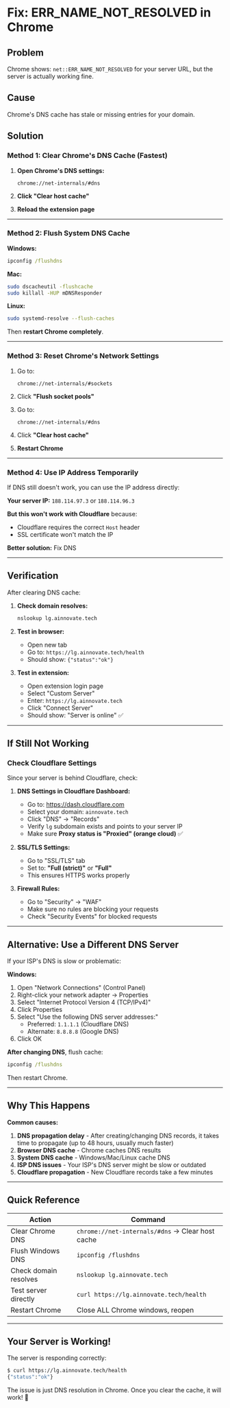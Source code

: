 # Fix: ERR_NAME_NOT_RESOLVED in Chrome

## Problem
Chrome shows: `net::ERR_NAME_NOT_RESOLVED` for your server URL, but the server is actually working fine.

## Cause
Chrome's DNS cache has stale or missing entries for your domain.

## Solution

### Method 1: Clear Chrome's DNS Cache (Fastest)

1. **Open Chrome's DNS settings:**
   ```
   chrome://net-internals/#dns
   ```

2. **Click "Clear host cache"**

3. **Reload the extension page**

---

### Method 2: Flush System DNS Cache

**Windows:**
```cmd
ipconfig /flushdns
```

**Mac:**
```bash
sudo dscacheutil -flushcache
sudo killall -HUP mDNSResponder
```

**Linux:**
```bash
sudo systemd-resolve --flush-caches
```

Then **restart Chrome completely**.

---

### Method 3: Reset Chrome's Network Settings

1. Go to:
   ```
   chrome://net-internals/#sockets
   ```

2. Click **"Flush socket pools"**

3. Go to:
   ```
   chrome://net-internals/#dns
   ```

4. Click **"Clear host cache"**

5. **Restart Chrome**

---

### Method 4: Use IP Address Temporarily

If DNS still doesn't work, you can use the IP address directly:

**Your server IP:** `188.114.97.3` or `188.114.96.3`

**But this won't work with Cloudflare** because:
- Cloudflare requires the correct `Host` header
- SSL certificate won't match the IP

**Better solution:** Fix DNS

---

## Verification

After clearing DNS cache:

1. **Check domain resolves:**
   ```cmd
   nslookup lg.ainnovate.tech
   ```

2. **Test in browser:**
   - Open new tab
   - Go to: `https://lg.ainnovate.tech/health`
   - Should show: `{"status":"ok"}`

3. **Test in extension:**
   - Open extension login page
   - Select "Custom Server"
   - Enter: `https://lg.ainnovate.tech`
   - Click "Connect Server"
   - Should show: "Server is online" ✅

---

## If Still Not Working

### Check Cloudflare Settings

Since your server is behind Cloudflare, check:

1. **DNS Settings in Cloudflare Dashboard:**
   - Go to: https://dash.cloudflare.com
   - Select your domain: `ainnovate.tech`
   - Click "DNS" → "Records"
   - Verify `lg` subdomain exists and points to your server IP
   - Make sure **Proxy status is "Proxied" (orange cloud)** ✅

2. **SSL/TLS Settings:**
   - Go to "SSL/TLS" tab
   - Set to: **"Full (strict)"** or **"Full"**
   - This ensures HTTPS works properly

3. **Firewall Rules:**
   - Go to "Security" → "WAF"
   - Make sure no rules are blocking your requests
   - Check "Security Events" for blocked requests

---

## Alternative: Use a Different DNS Server

If your ISP's DNS is slow or problematic:

**Windows:**
1. Open "Network Connections" (Control Panel)
2. Right-click your network adapter → Properties
3. Select "Internet Protocol Version 4 (TCP/IPv4)"
4. Click Properties
5. Select "Use the following DNS server addresses:"
   - Preferred: `1.1.1.1` (Cloudflare DNS)
   - Alternate: `8.8.8.8` (Google DNS)
6. Click OK

**After changing DNS**, flush cache:
```cmd
ipconfig /flushdns
```

Then restart Chrome.

---

## Why This Happens

**Common causes:**
1. **DNS propagation delay** - After creating/changing DNS records, it takes time to propagate (up to 48 hours, usually much faster)
2. **Browser DNS cache** - Chrome caches DNS results
3. **System DNS cache** - Windows/Mac/Linux cache DNS
4. **ISP DNS issues** - Your ISP's DNS server might be slow or outdated
5. **Cloudflare propagation** - New Cloudflare records take a few minutes

---

## Quick Reference

| Action | Command |
|--------|---------|
| Clear Chrome DNS | `chrome://net-internals/#dns` → Clear host cache |
| Flush Windows DNS | `ipconfig /flushdns` |
| Check domain resolves | `nslookup lg.ainnovate.tech` |
| Test server directly | `curl https://lg.ainnovate.tech/health` |
| Restart Chrome | Close ALL Chrome windows, reopen |

---

## Your Server is Working!

The server is responding correctly:
```bash
$ curl https://lg.ainnovate.tech/health
{"status":"ok"}
```

The issue is just DNS resolution in Chrome. Once you clear the cache, it will work! 🎉

